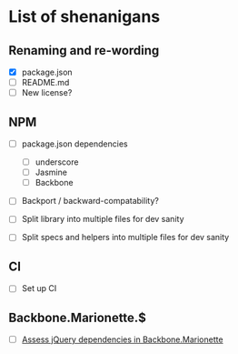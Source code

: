 # List of shenanigans

## Renaming and re-wording

- [x] package.json
- [ ] README.md
- [ ] New license?

## NPM

- [ ] package.json dependencies
  - [ ] underscore
  - [ ] Jasmine
  - [ ] Backbone

- [ ] Backport / backward-compatability?

- [ ] Split library into multiple files for dev sanity
- [ ] Split specs and helpers into multiple files for dev sanity

## CI

- [ ] Set up CI

## Backbone.Marionette.$

- [ ] [Assess jQuery dependencies in Backbone.Marionette](https://github.com/marionettejs/backbone.marionette/issues/980#issuecomment-51868548)
